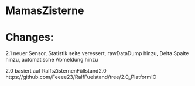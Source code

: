 # MamasZisterne
<h1>Changes:</h1>
<p>2.1 neuer Sensor, Statistik seite veressert, rawDataDump hinzu, Delta Spalte hinzu, automatische Abmeldung hinzu</p>
<p>2.0 basiert auf RalfsZisternenFüllstand2.0 https://github.com/Feeee23/RalfFuelstand/tree/2.0_PlatformIO</p>
